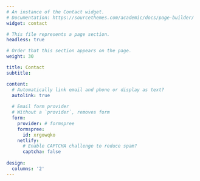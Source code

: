 ```yaml
---
# An instance of the Contact widget.
# Documentation: https://sourcethemes.com/academic/docs/page-builder/
widget: contact

# This file represents a page section.
headless: true

# Order that this section appears on the page.
weight: 30

title: Contact
subtitle:

content:
  # Automatically link email and phone or display as text?
  autolink: true
  
  # Email form provider
  # Without a `provider`, removes form
  form:
    provider: # formspree
    formspree:
      id: xrgowqko
    netlify:
      # Enable CAPTCHA challenge to reduce spam?
      captcha: false
  
design:
  columns: '2'
---
```


